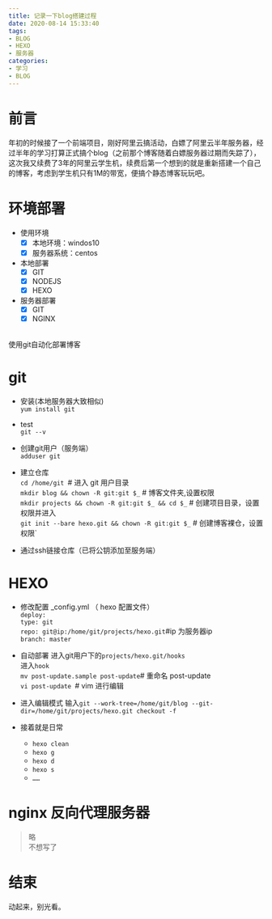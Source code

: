 ```yaml
---
title: 记录一下blog搭建过程
date: 2020-08-14 15:33:40
tags: 
- BLOG
- HEXO
- 服务器
categories: 
- 学习
- BLOG
---
```

# 前言
年初的时候接了一个前端项目，刚好阿里云搞活动，白嫖了阿里云半年服务器，经过半年的学习打算正式搞个blog（之前那个博客随着白嫖服务器过期而失踪了），这次我又续费了3年的阿里云学生机，续费后第一个想到的就是重新搭建一个自己的博客，考虑到学生机只有1M的带宽，便搞个静态博客玩玩吧。

# 环境部署
* 使用环境
  * [x] 本地环境：windos10
  * [x] 服务器系统：centos
* 本地部署
  * [x] GIT
  * [x] NODEJS
  * [x] HEXO
* 服务器部署
  * [x] GIT
  * [x] NGINX  
<br>
使用git自动化部署博客

# git
* 安装(本地服务器大致相似)  
  `yum install git`

* test  
  `git --v`  

* 创建git用户（服务端）  
  `adduser git `

* 建立仓库  
`cd /home/git `# 进入 git 用户目录  
`mkdir blog && chown -R git:git $_`  # 博客文件夹,设置权限   
`mkdir projects && chown -R git:git $_ && cd $_`   # 创建项目目录，设置权限并进入  
`git init --bare hexo.git && chown -R git:git $_`  # 创建博客裸仓，设置权限`

* 通过ssh链接仓库（已将公钥添加至服务端）
  
# HEXO
* 修改配置 _config.yml （ hexo 配置文件）  
`deploy:`  
  `type: git`  
  `repo: git@ip:/home/git/projects/hexo.git`#ip 为服务器ip  
  `branch: master`

* 自动部署
进入git用户下的`projects/hexo.git/hooks`  
进入`hook`  
`mv post-update.sample post-update`# 重命名 post-update     
`vi post-update `# vim 进行编辑  
* 进入编辑模式
输入`git --work-tree=/home/git/blog --git-dir=/home/git/projects/hexo.git checkout -f `  
* 接着就是日常
  * `hexo clean`
  * `hexo g`
  * `hexo d`
  * `hexo s`
  * `……`

# nginx 反向代理服务器
>略  
不想写了
  
# 结束  
动起来，别光看。